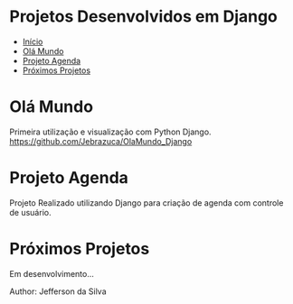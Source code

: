 # Projetos Desenvolvidos em Django

- [Início](#projetos-django)
- [Olá Mundo](#ol-mundo)
- [Projeto Agenda](#projeto-agenda)
- [Próximos Projetos](#prximos-projetos)

# Olá Mundo
Primeira utilização e visualização com Python Django.
https://github.com/Jebrazuca/OlaMundo_Django

# Projeto Agenda
Projeto Realizado utilizando Django para criação de agenda com controle de usuário.

# Próximos Projetos
Em desenvolvimento... 


Author: Jefferson da Silva
